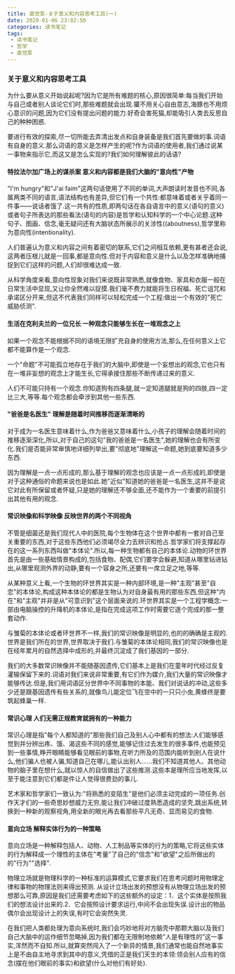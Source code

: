 ```yaml
---
title: 直觉泵-关于意义和内容思考工具(一)
date: 2020-01-06 23:02:50
categories: 读书笔记
tags:
 - 读书笔记
 - 哲学
 - 直觉泵
---
```

### 关于意义和内容思考工具

为什么要从意义开始说起呢?因为它是所有难题的核心,原因很简单:每当我们开始与自己或者别人谈论它们时,那些难题就会出现.獾不用关心自由意志,海豚也不用烦心意识的问题,因为它们没有提出问题的能力.好奇会害死猫,却能吸引人类去反思自己的种种困惑.

要进行有效的探索,尽一切所能去弄清出发点和自身装备是我们首先要做的事.词语有自身的意义.那么词语的意义是怎样产生的呢?作为词语的使用者,我们通过说某一事物来指示它,而这又是怎么实现的?我们如何理解彼此的话语?

<!--more-->

#### 特拉法尔加广场上的谋杀案  意义和内容都是我们大脑的"意向性"产物

"I'm hungry"和"J'ai faim"这两句话使用了不同的单词,大声朗读时发音也不同,各属两类不同的语言,语法结构也有差异,但它们有一个共性:都意味着或者关乎着同一件事——说话者饿了.这一共有的性质,即两句话在各自语言中的意义(语句的意义)或者句子所表达的那些看法(语句的内容)是哲学和认知科学的一个中心论题.这种句子、图画、信念,毫无疑问还有大脑状态所展示的关涉性((aboutness),哲学里称为意向性(intentionality).

人们普遍认为意义和内容之间有着密切的联系,它们之间相互依赖,更有甚者还会说,这两者压根儿就是一回事,都是意向性.但对于内容和意义是什么以及怎样准确地捕捉到它们这样的问题,人们却很难达成一致.

从科学角度来看,意向性现象对我们来说既非常熟悉,就像食物、家具和衣服一般在日常生活中显现,又让你全然难以捉摸.我们毫不费力就能将生日祝福、死亡诅咒和承诺区分开来,但这不代表我们同样可以轻松完成一个工程:做出一个有效的"死亡威胁侦测".

#### 生活在克利夫兰的一位兄长  一种观念只能够生长在一堆观念之上

如果一个观念不能根据不同的语境无限扩充自身的使用方法,那么,在任何意义上它都不能算作是一个观念.

一个"命题"不可能孤立地存在于我们的大脑中,即使是一个妄想出的观念,它也只有在一堆非妄想的观念上才能生长,它得承接住那些不断传递过来的意义.

人们不可能只持有一个观念.你知道狗有四条腿,就一定知道腿就是狗的四肢,四一定比三大,等等.每个观念都会牵涉到其他一些东西.

#### "爸爸是名医生"  理解是随着时间推移而逐渐清晰的

对于成为一名医生意味着什么,作为爸爸又意味着什么,小孩子的理解会随着时间的推移逐渐深化,所以,对于自己的这句"我的爸爸是一名医生",她的理解也会有所变化.我们是否能非常审慎地详细列举出,要"彻底地"理解这一命题,她到底要知道多少东西.

因为理解是一点一点形成的,那么基于理解的观念也应该是一点一点形成的,即使是对于这种通俗的命题来说也是如此.她"近似"知道她的爸爸是一名医生,这并不是说它对此有所保留或者怀疑,只是她的理解还不够全面,还不能作为一个重要的前提引出其他有用的观念.

#### 常识映像和科学映像  反映世界的两个不同视角

不管是细菌还是我们现代人中的医院,每个生物体在这个世界中都有一套对自己至关重要的东西,对于这些东西他们必须竭尽全力去辨识和抢占.哲学家们将支撑起存在的这一系列东西叫做"本体论".所以,每一种生物都有自己的本体论.动物的环世界首先是由一些基础情景构成的,包括食物、配偶,它们要学会躲避,知道从哪里钻进钻出,从哪里观测外界的动静,要有一个容身之所,还要有一席立足之地,等等.

从某种意义上看,一个生物的环世界其实是一种内部环境,是一种"主观"甚至"自恋"的本体论,构成这种本体论的都是生物认为对自身最有用的那些东西,但这种"内在"和"主观"并非是从"可意识到"这个层面来说的.环世界其实是一个工程学概念:一部由电脑操控的升降机的本体论,是指在完成这项工作时需要它逐个完成的那一整套动作.

与雏菊的本体论或者环世界不一样,我们的常识映像是明显的,也的的确确是主观的.世界是我们所在的世界,世界取决于我们.与雏菊的本体论相同,我们的常识映像也是在经年累月的自然选择中成形的,并最终沉淀成了我们基因的一部分.

我们的大多数常识映像并不能随基因遗传,它们基本上是我们在童年时代经过反复灌输保留下来的.词语对我们来说非常重要,有它们作为媒介,我们大量的常识映像才能够传达.但是,我们用词语区分世界中不同事物的本能、我们对说话的冲动,这些多少还是跟基因遗传有些关系的,就像鸟儿能定位飞在空中的一只只小虫,黄蜂终是要筑起蜂巢一样.

#### 常识心理  人们无需正规教育就拥有的一种能力

常识心理是指"每个人都知道的"那些我们自己及别人心中都有的想法:人们能够感觉到并分辨出疼、饿、渴这些不同的感觉,能够记住过去发生的很多事件,也能预见到一些事情,睁开眼睛能够看见眼前的事物,在听力所及的范围内能听到别人在说什么,他们骗人也被人骗,知道自己在哪儿,能认出别人......我们不知道其他人、其他动物的脑子里在想什么,就以惊人的自信做出了这些推测.这些本是理所应当地发挥,以至于能注意到它们都是件让人觉得很费劲的事儿.

艺术家和哲学家们一致认为:"将熟悉的变陌生"是他们必须主动完成的一项任务.创作天才们的一些奇思妙想威力无穷,能让我们冲破过度熟悉造成的坚壳,跳出系统,转换到一种新的观察视角,用全新的眼光再去看那些平凡无奇、显而易见的食物.

#### 意向立场  解释实体行为的一种策略

意向立场是一种解释包括人、动物、人工制品等实体的行为的策略,它将这些实体的行为解释成一个理性的主体在"考量"了自己的"信念"和"欲望"之后所做出的的"行为""选择".

物理立场就是物理科学的一种标准的运算模式,它要求我们在思考问题时用物理定律和事物的物理法则来得出预测.
从设计立场出发的预想没有从物理立场出发的预想那么可靠,原因是我们还需要考虑如下的这些额外的设定：1．这个实体是按照我们的想法设计出来的.2．它会按照设计要求运行,中间不会出现失误.设计出的物品偶尔会出现设计上的失误,有时它会突然失灵.

在我们把人类都处理为意向系统时,我们会巧妙地将对方脑壳中那颗大脑以及我们自己大脑中的运作细节忽略掉,因为我们都在无限制地依赖“人是有理性的”这一事实,浑然而不自知.所以,就算突然闯入了一个新异的情景,我们通常也能自然地事实上是不由自主地寻求到其中的意义,凭借的正是我们天生的本领:领会别人应有的信念(摆在他们眼前的事实)和欲望(什么对他们有好处).
